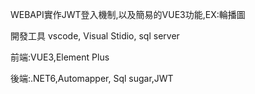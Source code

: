 WEBAPI實作JWT登入機制,以及簡易的VUE3功能,EX:輪播圖

開發工具 vscode, Visual Stidio, sql server

前端:VUE3,Element Plus

後端:.NET6,Automapper, Sql sugar,JWT
